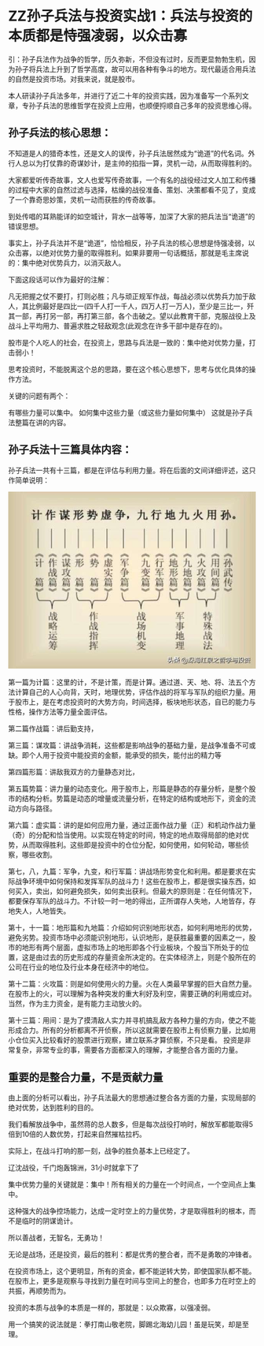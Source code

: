 # ZZ孙子兵法与投资实战1：兵法与投资的本质都是恃强凌弱，以众击寡

引：孙子兵法作为战争的哲学，历久弥新，不但没有过时，反而更显勃勃生机，因为孙子将兵法上升到了哲学高度，故可以用各种有争斗的地方。现代最适合用兵法的自然是投资市场。对我来说，就是股市。

本人研读孙子兵法多年，并进行了近二十年的投资实践，因为准备写一个系列文章，专孙子兵法的思维哲学在投资上应用，也顺便捋顺自己多年的投资思维心得。

## 孙子兵法的核心思想：
不知道是人的猎奇本性，还是文人的误传，孙子兵法居然成为“诡道”的代名词。外行人总以为打仗靠的奇谋妙计，是主帅的掐指一算，灵机一动，从而取得胜利的。

大家都爱听传奇故事，文人也爱写传奇故事，一个有名的战役经过文人加工和传播的过程中大家的自然过滤与选择，枯燥的战役准备、策划、决策都看不见了，变成了一个靠奇思妙策，灵机一动而获胜的传奇故事。

到处传唱的耳熟能详的如空城计，背水一战等等，加深了大家的把兵法当“诡道”的错误思想。

事实上，孙子兵法并不是“诡道”，恰恰相反，孙子兵法的核心思想是恃强凌弱，以众击寡，以绝对优势力量的取得胜利。如果非要用一句话概括，那就是毛主席说的：集中绝对优势兵力，以消灭敌人。

下面这段话可以作为最好的注解：

凡无把握之仗不要打，打则必胜；凡与顽正规军作战，每战必须以优势兵力加于敌人，其比例最好是四比一(四千人打一千人，四万人打一万人)，至少是三比一，歼其一部，再打另一部，再打第三部，各个击破之。望以此教育干部，克服战役上及战斗上平均用力、普遍求胜之轻敌观念(此观念在许多干部中是存在的)。

股市是个人吃人的社会，在投资上，思路与兵法是一致的：集中绝对优势力量，打击弱小！

思考投资时，不能脱离这个总的思路，要在这个核心思想下，思考与优化具体的操作方法。

关键的问题有两个：

有哪些力量可以集中。
如何集中这些力量（或这些力量如何集中）
这就是孙子兵法整篇在讲的内容。

## 孙子兵法十三篇具体内容：
孙子兵法一共有十三篇，都是在评估与利用力量。将在后面的文间详细评述，这只作简单说明：

![孙子兵法](/images/sunzi_1_1.jpg)

第一篇为计篇：这里的计，不是计策，而是计算。通过道、天、地、将、法五个方法计算自己的人心向背，天时，地理优势，评估作战的将军与军队的组织力量。用于股市上，是在考虑投资时的大势方向，时间选择，板块地形状态，自已的能力与性格，操作方法等力量全面评估。

第二篇作战篇：讲后勤支持，

第三篇：谋攻篇：讲战争消耗，这些都是影响战争的基础力量，是战争准备不可或缺。即个人用于投资中能投资的金额，能承受的损失，能付出的精力等

第四篇形篇：讲敌我双方的力量静态对比，

第五篇势篇：讲力量的动态变化。用于股市上，形篇是静态的存量分析，是整个股市的结构分析。势篇是动态的增量或流量分析，在特定的结构或地形下，资金的流动方向与路径。

第六篇：虚实篇：讲的是如何应用力量，通过正面作战力量（正）和机动作战力量（奇）的分配和恰当使用。以实现在特定的时间，特定的地点取得局部的绝对优势，从而取得胜利。这些即是投资中的仓位分配，如何使用，如何轮动，哪些侦察，哪些收割。

第七，八，九篇：军争，九变，和行军篇：讲战场形势变化和利用。都是要求在实际战争环境中如何保持和发挥军队的战斗力！这些在股市上，都是很实操东西，如何买入，卖出，如何避免损失，如何卖出获利。但最大的原则是：在任何情况下，都要保存军队的战斗力。不计较一时一地的得出，正所谓存人失地，人地皆存，存地失人，人地皆失。

第十，十一篇：地形篇和九地篇：介绍如何识别地形状态，如何利用地形的优势，避免劣势。投资市场中必须能识别地形，认识地形，是获胜最重要的因素之一，股市的地形有两个层面，虚拟市场上的地形即各个行业板块，个股当下所处于的位置，这是由过去的历史形成的存量资金所决定的。在实体经济上，则是个股所在的公司在行业的地位及行业本身在经济中的地位。

第十二篇：火攻篇：则是如何使用火的力量。火在人类最早掌握的巨大自然力量。在股市上的火，可以理解为各种突发的重大利好及利空，需要正确的利用或应对。当然，作为主力资金，是有能力主动放火的。

第十三篇：用间：是为了摸清敌人实力并寻机搞乱敌方各种力量的方向，使之不能形成合力。所有的分析都离不开侦察，所以这就需要在股市上有侦察力量，比如用小仓位买入比较看好的股票进行观察，建立联系才算侦察，不只是看。
投资是非常复杂，非常专业的事，需要各方面都深入的理解，才能整合各方面的力量。

## 重要的是整合力量，不是贡献力量
由上面的分析可以看出，孙子兵法最大的思想通过整合各方面的力量，实现局部的绝对优势，达到胜利的目的。

我们看解放战争中，虽然蒋的总人数多，但是每次战役打响时，解放军都能取得5倍到10倍的人数优势，打起来自然摧枯拉朽。

实际上，在战斗打响的那一刻，战争的胜负基本上已经定了。

辽沈战役，千门炮轰锦洲，31小时就拿下了

集中优势力量的关键就是：集中！所有相关的力量在一个时间点，一个空间点上集中。

这种强大的战争控场能力，达成一定时空上的力量优势，才是取得胜利的根本，而不是临时的阴谋诡计。

所以善战者，无智名，无勇功！

无论是战场，还是投资，最后的胜利：都是优秀的整合者，而不是勇敢的冲锋者。

在投资市场上，这个更明显，所有的资金，都不能逆转大势，即使国家队都不能。在股市上，更多是观察与寻找到力量在时间与空间上的整合，也即多力在时空上的共振，再顺势而为。

投资的本质与战争的本质是一样的，那就是：以众欺寡，以强凌弱。

用一个搞笑的说法就是：拳打南山敬老院，脚踢北海幼儿园！虽是玩笑，却是至理。

